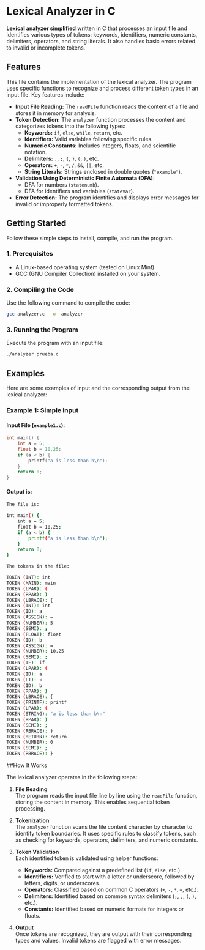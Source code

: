 
# Lexical Analyzer in C

**Lexical analyzer simplified** written in C that processes an input file and identifies various types of tokens: keywords, identifiers, numeric constants, delimiters, operators, and string literals. It also handles basic errors related to invalid or incomplete tokens.

## Features
This file contains the implementation of the lexical analyzer. The program uses specific functions to recognize and process different token types in an input file. Key features include:

- **Input File Reading:** The `readFile` function reads the content of a file and stores it in memory for analysis.
- **Token Detection:** The `analyzer` function processes the content and categorizes tokens into the following types:
  - **Keywords:** `if`, `else`, `while`, `return`, etc.
  - **Identifiers:** Valid variables following specific rules.
  - **Numeric Constants:** Includes integers, floats, and scientific notation.
  - **Delimiters:** `,`, `;`, `{`, `}`, `(`, `)`, etc.
  - **Operators:** `+`, `-`, `*`, `/`, `&&`, `||`, etc.
  - **String Literals:** Strings enclosed in double quotes (`"example"`).
- **Validation Using Deterministic Finite Automata (DFA):**
  - DFA for numbers (`statenumb`).
  - DFA for identifiers and variables (`stateVar`).
- **Error Detection:** The program identifies and displays error messages for invalid or improperly formatted tokens.

## Getting Started

Follow these simple steps to install, compile, and run the program.

### 1. Prerequisites

- A Linux-based operating system (tested on Linux Mint).
- GCC (GNU Compiler Collection) installed on your system.


### 2. Compiling the Code

Use the following command to compile the code:

```bash
gcc analyzer.c  -o  analyzer
```

### 3. Running the Program

Execute the program with an input file:

```bash
./analyzer prueba.c
```

## Examples

Here are some examples of input and the corresponding output from the lexical analyzer:

### Example 1: Simple Input
#### Input File (`example1.c`):
```c
int main() {
    int a = 5;
    float b = 10.25;
    if (a < b) {
        printf("a is less than b\n");
    }
    return 0;
}
```
#### Output is:

```bash
The file is: 

int main() {
    int a = 5;
    float b = 10.25;
    if (a < b) {
        printf("a is less than b\n");
    }
    return 0;
}

The tokens in the file: 

TOKEN (INT): int
TOKEN (MAIN): main
TOKEN (LPAR): (
TOKEN (RPAR): )
TOKEN (LBRACE): {
TOKEN (INT): int
TOKEN (ID): a
TOKEN (ASSIGN): =
TOKEN (NUMBER): 5
TOKEN (SEMI): ;
TOKEN (FLOAT): float
TOKEN (ID): b
TOKEN (ASSIGN): =
TOKEN (NUMBER): 10.25
TOKEN (SEMI): ;
TOKEN (IF): if
TOKEN (LPAR): (
TOKEN (ID): a
TOKEN (LT): <
TOKEN (ID): b
TOKEN (RPAR): )
TOKEN (LBRACE): {
TOKEN (PRINTF): printf
TOKEN (LPAR): (
TOKEN (STRING): "a is less than b\n" 
TOKEN (RPAR): )
TOKEN (SEMI): ;
TOKEN (RBRACE): }
TOKEN (RETURN): return
TOKEN (NUMBER): 0
TOKEN (SEMI): ;
TOKEN (RBRACE): }
```
##How It Works  

The lexical analyzer operates in the following steps:  

1. **File Reading**  
   The program reads the input file line by line using the `readFile` function, storing the content in memory. This enables sequential token processing.  

2. **Tokenization**  
   The `analyzer` function scans the file content character by character to identify token boundaries. It uses specific rules to classify tokens, such as checking for keywords, operators, delimiters, and numeric constants.  

3. **Token Validation**  
   Each identified token is validated using helper functions:
   - **Keywords:** Compared against a predefined list (`if`, `else`, etc.).  
   - **Identifiers:** Verified to start with a letter or underscore, followed by letters, digits, or underscores.
   - **Operators:** Classified based on common C operators (`+`, `-`, `*`, `=`, etc.).
   - **Delimiters:** Identified based on common syntax delimiters (`;`, `,`, `(`, `)`, etc.).
   - **Constants:** Identified based on numeric formats for integers or floats.

4. **Output**  
   Once tokens are recognized, they are output with their corresponding types and values. Invalid tokens are flagged with error messages.
